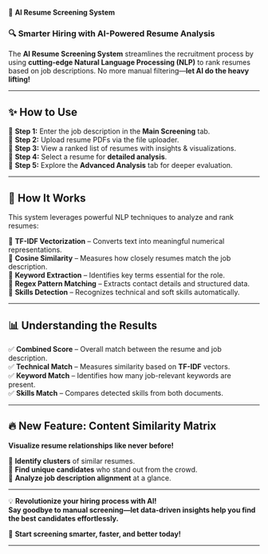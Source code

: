  🚀 **AI Resume Screening System**  

### **🔍 Smarter Hiring with AI-Powered Resume Analysis**  

The **AI Resume Screening System** streamlines the recruitment process by using **cutting-edge Natural Language Processing (NLP)** to rank resumes based on job descriptions. No more manual filtering—**let AI do the heavy lifting!**  

---

## **✨ How to Use**  
📌 **Step 1:** Enter the job description in the **Main Screening** tab.  
📌 **Step 2:** Upload resume PDFs via the file uploader.  
📌 **Step 3:** View a ranked list of resumes with insights & visualizations.  
📌 **Step 4:** Select a resume for **detailed analysis**.  
📌 **Step 5:** Explore the **Advanced Analysis** tab for deeper evaluation.  

---

## **🧠 How It Works**  
This system leverages powerful NLP techniques to analyze and rank resumes:  

🔹 **TF-IDF Vectorization** – Converts text into meaningful numerical representations.  
🔹 **Cosine Similarity** – Measures how closely resumes match the job description.  
🔹 **Keyword Extraction** – Identifies key terms essential for the role.  
🔹 **Regex Pattern Matching** – Extracts contact details and structured data.  
🔹 **Skills Detection** – Recognizes technical and soft skills automatically.  

---

## **📊 Understanding the Results**  
✅ **Combined Score** – Overall match between the resume and job description.  
✅ **Technical Match** – Measures similarity based on **TF-IDF** vectors.  
✅ **Keyword Match** – Identifies how many job-relevant keywords are present.  
✅ **Skills Match** – Compares detected skills from both documents.  

---

## **🔥 New Feature: Content Similarity Matrix**  
**Visualize resume relationships like never before!**  

📌 **Identify clusters** of similar resumes.  
📌 **Find unique candidates** who stand out from the crowd.  
📌 **Analyze job description alignment** at a glance.  

---

💡 **Revolutionize your hiring process with AI!**  
**Say goodbye to manual screening—let data-driven insights help you find the best candidates effortlessly.**  

🎯 **Start screening smarter, faster, and better today!**  

---

